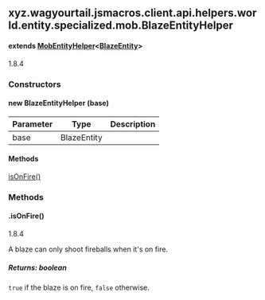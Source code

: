 

xyz.wagyourtail.jsmacros.client.api.helpers.world.entity.specialized.mob.BlazeEntityHelper
------------------------------------------------------------------------------------------

#### extends [MobEntityHelper](1.9.2/xyz/wagyourtail/jsmacros/client/api/helpers/world/entity/MobEntityHelper.html)<[BlazeEntity](https://wagyourtail.xyz/Projects/MinecraftMappingViewer/App?mapping=INTERMEDIARY,YARN&version=1.20.5&search=net/minecraft/entity/mob/BlazeEntity)>

1.8.4

### Constructors

#### new BlazeEntityHelper (base)

| Parameter | Type | Description |
|---|---|---|
| base | BlazeEntity |  |



#### Methods

[isOnFire()](#isOnFire-)



### Methods

#### .isOnFire()

1.8.4

A blaze can only shoot fireballs when it's on fire.


##### Returns: boolean

`true` if the blaze is on fire, `false` otherwise.




